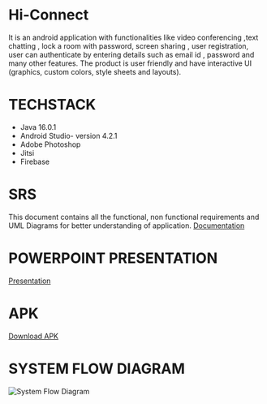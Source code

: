 # Hi-Connect
It is an android application with functionalities like video conferencing ,text chatting , lock a room with password, screen sharing , user registration, user can authenticate by entering details such as email id , password and many other features. The product is user friendly and have interactive UI (graphics, custom colors, style sheets and layouts).


# TECHSTACK 
* Java 16.0.1
* Android Studio- version 4.2.1
* Adobe Photoshop
* Jitsi
* Firebase 

# SRS
This document contains all the functional, non functional requirements and UML Diagrams for better understanding of application.
[Documentation](https://drive.google.com/file/d/1-Nj061KuHiw_YRL62_KpuygU8vD0wTdw/view?usp=sharing)

# POWERPOINT PRESENTATION
[Presentation](https://docs.google.com/presentation/d/1XpEXTnZjppbSJRxt_irAiDNIYbk8Dd9I/edit?usp=sharing&ouid=102203185180673263867&rtpof=true&sd=true)

# APK
[Download APK](https://drive.google.com/file/d/1efTm-hJePSleFgAnunDdRhGLEcSf2Rov/view?usp=sharing)

# SYSTEM FLOW DIAGRAM
![System Flow Diagram](https://drive.google.com/file/d/1WRGrzMgdm0F7eGf5VBAIQqfqb0MnNlm5/view?usp=sharing)






